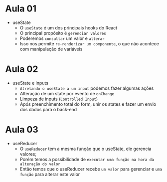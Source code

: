 # Aula 01

- useState
  - O `useState` é um dos principais hooks do React
  - O principal propósito é `gerenciar valores`
  - Poderemos `consultar` um valor e `alterar`
  - Isso nos permite `re-renderizar um componente`, o que não acontece com manipulação de variáveis

# Aula 02

- useState e inputs
  - `Atrelando o useState a um input` podemos fazer algumas ações
  - Alteração de um state por evento de `onChange`
  - Limpeza de inputs (`Controlled Input`)
  - Após preenchimento total do form, unir os states e fazer um envio dos dados para o back-end

# Aula 03

- useReducer
  - O `useReducer` tem a mesma função que o useState, ele gerencia valores;
  - Porém temos a possibilidade de `executar uma função na hora da alteração do valor`
  - Então temos que o useReducer recebe `um valor` para gerenciar e `uma função` para alterar este valor
